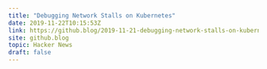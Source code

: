 ```yaml
---
title: "Debugging Network Stalls on Kubernetes"
date: 2019-11-22T10:15:53Z
link: https://github.blog/2019-11-21-debugging-network-stalls-on-kubernetes/?utm_medium=RSS&utm_source=hune
site: github.blog
topic: Hacker News
draft: false
---
```

